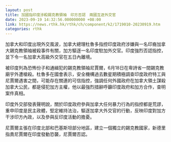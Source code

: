 ```yaml
---
layout: post
title: 加國指印度涉殺錫克教領袖　印方否認　兩國互逐外交官
date: 2023-09-19 14:32:56.000000000 +08:00
link: https://news.rthk.hk/rthk/ch/component/k2/1719010-20230919.htm
categories: rthk
---
```


加拿大和印度出現外交風波，加拿大總理杜魯多指控印度政府涉嫌與一名印裔加拿大錫克教領袖被殺事件有關，加方驅逐一名印度駐加外交官。印度強烈否認指控，並下令一名加拿大高級外交官在五日內離境。

被印度列為恐怖份子和通緝犯的錫克教領袖尼賈爾，6月18日在卑詩省一間錫克教廟宇外遭槍殺。杜魯多在國會表示，安全機構過去數星期積極調查印度政府特工與尼賈爾遇害之間，可能存在關連的可信指控，強調任何外國政府在加拿大領土謀殺加拿大公民，都是侵犯加方主權，他以最強烈措辭呼籲印度政府和加方合作，查明案件真相。

印度外交部發表聲明說，關於印度政府參與加拿大任何暴力行為的指控都是荒謬，重申印度是民主政體，堅定維持法治，驅逐加拿大外交官的行動，反映印度對加方干涉印方內政，以及參與反印度活動的擔憂。

尼賈爾主張在印度北部和巴基斯坦部分地區，建立一個獨立的錫克教國家，新德里指責尼賈爾在印度發動恐襲，尼賈爾否認。
